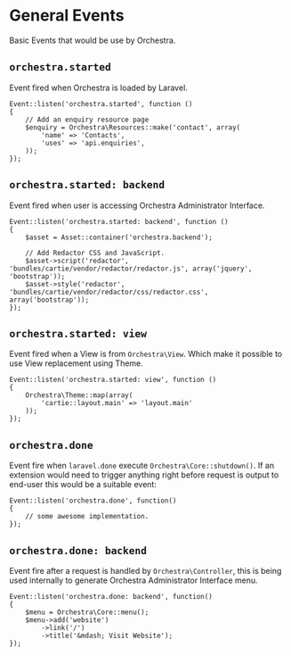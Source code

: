 # General Events

Basic Events that would be use by Orchestra.

## `orchestra.started`

Event fired when Orchestra is loaded by Laravel.

	Event::listen('orchestra.started', function ()
	{
		// Add an enquiry resource page
		$enquiry = Orchestra\Resources::make('contact', array(
			'name' => 'Contacts',
			'uses' => 'api.enquiries',
		));
	});

## `orchestra.started: backend`

Event fired when user is accessing Orchestra Administrator Interface.

	Event::listen('orchestra.started: backend', function ()
	{
		$asset = Asset::container('orchestra.backend');
		
		// Add Redactor CSS and JavaScript.
		$asset->script('redactor', 'bundles/cartie/vendor/redactor/redactor.js', array('jquery', 'bootstrap'));
		$asset->style('redactor', 'bundles/cartie/vendor/redactor/css/redactor.css', array('bootstrap'));
	});

## `orchestra.started: view`

Event fired when a View is from `Orchestra\View`. Which make it possible to use View replacement using Theme.

	Event::listen('orchestra.started: view', function ()
	{
		Orchestra\Theme::map(array(
			'cartie::layout.main' => 'layout.main'
		));
	});

## `orchestra.done`

Event fire when `laravel.done` execute `Orchestra\Core::shutdown()`. If an extension would need to trigger anything right
before request is output to end-user this would be a suitable event:

	Event::listen('orchestra.done', function()
	{
		// some awesome implementation.
	}); 

## `orchestra.done: backend`

Event fire after a request is handled by `Orchestra\Controller`, this is being used internally to generate 
Orchestra Administrator Interface menu.

	Event::listen('orchestra.done: backend', function()
	{
		$menu = Orchestra\Core::menu();
		$menu->add('website')
			->link('/')
			->title('&mdash; Visit Website');
	});